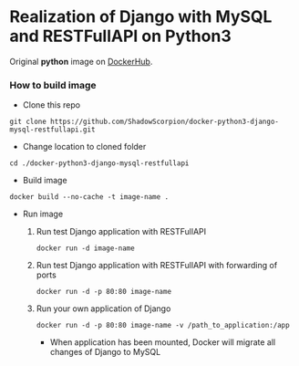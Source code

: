 # Realization of Django with MySQL and RESTFullAPI on Python3

Original **python** image on [DockerHub](https://hub.docker.com/_/python/).

### How to build image

- Clone this repo
```
git clone https://github.com/ShadowScorpion/docker-python3-django-mysql-restfullapi.git
```

- Change location to cloned folder
```
cd ./docker-python3-django-mysql-restfullapi
```

- Build image
```
docker build --no-cache -t image-name .
```

- Run image

    1. Run test Django application with RESTFullAPI
        ```
        docker run -d image-name
        ```
    2. Run test Django application with RESTFullAPI with forwarding of ports
        ```
        docker run -d -p 80:80 image-name
        ``` 
    3. Run your own application of Django
        ```
        docker run -d -p 80:80 image-name -v /path_to_application:/app
        ```
        * When application has been mounted, Docker will migrate all changes of Django to MySQL
